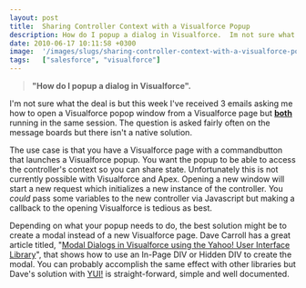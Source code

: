 ```yaml
---
layout: post
title:  Sharing Controller Context with a Visualforce Popup
description: How do I popup a dialog in Visualforce.  Im not sure what the deal is but this week Ive received 3 emails asking me how to open a Visualforce popop window from a Visualforce page but both  running in the same session. The question is asked fairly often on the message boards but there isnt a native solution.  The use case is that you have a Visualforce page with a commandbutton that launches a Visualforce popup. You want the popup to be able to access the controllers context so you can share stat
date: 2010-06-17 10:11:58 +0300
image:  '/images/slugs/sharing-controller-context-with-a-visualforce-popup.jpg'
tags:   ["salesforce", "visualforce"]
---
```

<blockquote style="clear: both"><p style="clear: both"><strong>"How do I popup a dialog in Visualforce". </strong></p></blockquote><p style="clear: both">I'm not sure what the deal is but this week I've received 3 emails asking me how to open a Visualforce popop window from a Visualforce page but <strong><u>both</u></strong> running in the same session. The question is asked fairly often on the message boards but there isn't a native solution. </p><p style="clear: both">The use case is that you have a Visualforce page with a commandbutton that launches a Visualforce popup. You want the popup to be able to access the controller's context so you can share state. Unfortunately this is not currently possible with Visualforce and Apex. Opening a new window will start a new request which initializes a new instance of the controller. You <em>could</em> pass some variables to the new controller via Javascript but making a callback to the opening Visualforce is tedious as best.</p><p style="clear: both">Depending on what your popup needs to do, the best solution might be to create a modal instead of a new Visualforce page. Dave Carroll has a great article titled, "<a href="http://wiki.developerforce.com/index.php/Visualforce_Popup" target="_blank">Modal Dialogs in Visualforce using the Yahoo! User Interface Library</a>", that shows how to use an In-Page DIV or Hidden DIV to create the modal. You can probably accomplish the same effect with other libraries but Dave's solution with <a href="http://developer.yahoo.com/yui/" target="_blank">YUI!</a> is straight-forward, simple and well documented.</p><br class="final-break" style="clear: both" />
